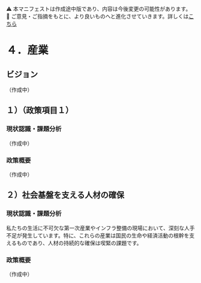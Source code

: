 ⚠️ 本マニフェストは作成途中版であり、内容は今後変更の可能性があります。  
💬 ご意見・ご指摘をもとに、より良いものへと進化させていきます。詳しくは[こちら](README.md#このマニフェスト自身もみんなの知恵を集めて改善していきます)

# ４．産業

## ビジョン

（作成中）

## １）（政策項目１）

### 現状認識・課題分析

（作成中）

### 政策概要

（作成中）

## ２）社会基盤を支える人材の確保

### 現状認識・課題分析

私たちの生活に不可欠な第一次産業やインフラ整備の現場において、深刻な人手不足が発生しています。特に、これらの産業は国民の生命や経済活動の根幹を支えるものであり、人材の持続的な確保は喫緊の課題です。

### 政策概要

（作成中）

